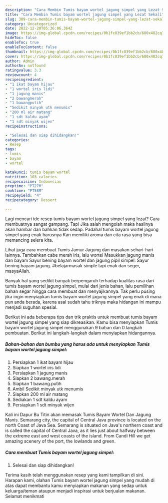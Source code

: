 ```yaml
---
description: "Cara Membin Tumis bayam wortel jagung simpel yang Lezat Sekali"
title: "Cara Membin Tumis bayam wortel jagung simpel yang Lezat Sekali"
slug: 309-cara-membin-tumis-bayam-wortel-jagung-simpel-yang-lezat-sekali
category: Uncategorized
date: 2022-12-20T05:36:06.364Z
image: https://img-global.cpcdn.com/recipes/0b1fc839ef1bb2cb/680x482cq70/tumis-bayam-wortel-jagung-simpel-foto-resep-utama.jpg
hideToc: false
enableToc: true
enableTocContent: false
thumbnail: https://img-global.cpcdn.com/recipes/0b1fc839ef1bb2cb/680x482cq70/tumis-bayam-wortel-jagung-simpel-foto-resep-utama.jpg
cover: https://img-global.cpcdn.com/recipes/0b1fc839ef1bb2cb/680x482cq70/tumis-bayam-wortel-jagung-simpel-foto-resep-utama.jpg
author: Admin
authorAv: notfound
ratingvalue: 3.3
reviewcount: 4
recipeingredient:
- "1 ikat bayam hijau"
- "1 wortel iris lidi"
- "1 jagung manis"
- "2 bawangmerah"
- "1 bawangputih"
- "Sedikit minyak utk menumis"
- "200 ml air matang"
- "1 sdt kaldu ayam"
- "1 sdt minyak wijen"
recipeinstructions:

- "Selesai dan siap dihidangkan!"
categories:
- Resep
tags:
- tumis
- bayam
- wortel

katakunci: tumis bayam wortel 
nutrition: 103 calories
recipecuisine: Indonesian
preptime: "PT27M"
cooktime: "PT58M"
recipeyield: "4"
recipecategory: Dessert

---
```



Lagi mencari ide resep tumis bayam wortel jagung simpel yang lezat? Cara membuatnya sangat gampang. Tapi Jika salah mengolah maka hasilnya akan hambar dan bahkan tidak sedap. Padahal tumis bayam wortel jagung simpel yang enak harusnya Kan memiliki aroma dan cita rasa yang bisa memancing selera kita.


Lihat juga cara membuat Tumis Jamur Jagung dan masakan sehari-hari lainnya. Tambahkan cabe merah iris, lalu wortel Masukkan jagung manis dan bayam Sayur bening bayam wortel dan jagung pipil simpel. Sayur bening bayam jagung. #belajarmasak simple tapi enak dan seger, masyaAllah.

Banyak hal yang sedikit banyak berpengaruh terhadap kualitas rasa dari tumis bayam wortel jagung simpel, mulai dari jenis bahan, lalu pemilihan bahan segar hingga cara membuat dan menyajikannya. Tak perlu pusing jika ingin menyiapkan tumis bayam wortel jagung simpel yang enak di mana pun anda berada, karena asal sudah tahu triknya maka hidangan ini mampu menjadi suguhan spesial.


Berikut ini ada beberapa tips dan trik praktis untuk membuat tumis bayam wortel jagung simpel yang siap dikreasikan. Kamu bisa menyiapkan Tumis bayam wortel jagung simpel menggunakan 9 bahan dan 0 langkah pembuatan. Berikut ini langkah-langkah dalam menyiapkan hidangannya.

<!--inarticleads1-->

##### Bahan-bahan dan bumbu yang harus ada untuk menyiapkan Tumis bayam wortel jagung simpel:

1. Persiapkan 1 ikat bayam hijau
1. Siapkan 1 wortel iris lidi
1. Persiapkan 1 jagung manis
1. Siapkan 2 bawang.merah
1. Siapkan 1 bawang.putih
1. Ambil Sedikit minyak utk menumis
1. Siapkan 200 ml air matang
1. Sediakan 1 sdt kaldu ayam
1. Persiapkan 1 sdt minyak wijen


Kali ini Dapur Bu Titin akan memasak Tumis Bayam Wortel Dan Jagung Manis. Semarang city, the capital of Central Java province is located on the north Coast of Java Sea. Semarang is situated on Java&#39;s northern coast and is called the capital of Central Java, as it lies just about halfway between the extreme east and west coasts of the island. From Candi Hill we get amazing scenery of the port, the lowlands and green. 

<!--inarticleads2-->

##### Cara membuat Tumis bayam wortel jagung simpel:


1. Selesai dan siap dihidangkan!



Terima kasih telah menggunakan resep yang kami tampilkan di sini. Harapan kami, olahan Tumis bayam wortel jagung simpel yang mudah di atas dapat membantu kamu menyiapkan makanan yang sedap untuk keluarga/teman ataupun menjadi inspirasi untuk berjualan makanan. Selamat menikmati
